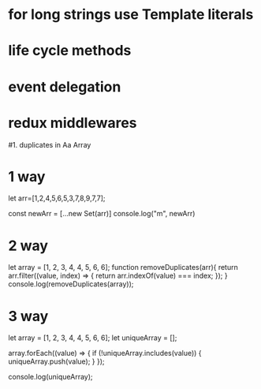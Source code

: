 # for long strings use Template literals 
# life cycle methods
#  event delegation
#  redux middlewares
#1. duplicates in Aa Array 

# 1  way 
let arr=[1,2,4,5,6,5,3,7,8,9,7,7];

const newArr = [...new Set(arr)]
console.log("m", newArr)

# 2 way

let array = [1, 2, 3, 4, 4, 5, 6, 6];
function removeDuplicates(arr){
return  arr.filter((value, index) => {
    return arr.indexOf(value) === index;
});
}
console.log(removeDuplicates(array));

# 3 way

let array = [1, 2, 3, 4, 4, 5, 6, 6];
let uniqueArray = [];

array.forEach((value) => {
    if (!uniqueArray.includes(value)) {
        uniqueArray.push(value);
    }
});

console.log(uniqueArray);

